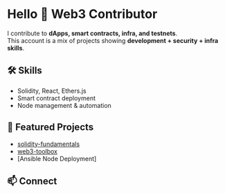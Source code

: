 # Hello 👋 Web3 Contributor  

I contribute to **dApps, smart contracts, infra, and testnets**.  
This account is a mix of projects showing **development + security + infra skills**.  

## 🛠 Skills
- Solidity, React, Ethers.js  
- Smart contract deployment  
- Node management & automation  

## 🚀 Featured Projects
- [solidity-fundamentals](https://github.com/keyunjadav/solidity-fundamentals)  
- [web3-toolbox](https://github.com/keyunjadav/web3-toolbox)  
- [Ansible Node Deployment]

## 📫 Connect
